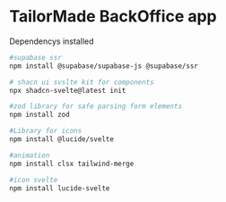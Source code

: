 # TailorMade BackOffice app

Dependencys installed

```sh
#supabase ssr 
npm install @supabase/supabase-js @supabase/ssr

# shacn ui svslte kit for components
npx shadcn-svelte@latest init

#zod library for safe parsing form elements
npm install zod

#Library for icons
npm install @lucide/svelte

#animation 
npm install clsx tailwind-merge

#icon svelte
npm install lucide-svelte
```
